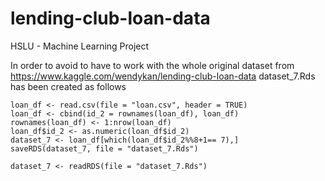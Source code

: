 # lending-club-loan-data
HSLU - Machine Learning Project


In order to avoid to have to work with the whole original dataset from https://www.kaggle.com/wendykan/lending-club-loan-data
dataset_7.Rds has been created as follows

```
loan_df <- read.csv(file = "loan.csv", header = TRUE)
loan_df <- cbind(id_2 = rownames(loan_df), loan_df)
rownames(loan_df) <- 1:nrow(loan_df)
loan_df$id_2 <- as.numeric(loan_df$id_2)
dataset_7 <- loan_df[which(loan_df$id_2%%8+1== 7),]
saveRDS(dataset_7, file = "dataset_7.Rds")

dataset_7 <- readRDS(file = "dataset_7.Rds")
```
